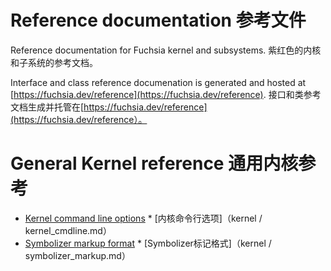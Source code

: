  
# Reference documentation  参考文件 

Reference documentation for Fuchsia kernel and subsystems.  紫红色的内核和子系统的参考文档。

Interface and class reference documenation is generated and hosted at [https://fuchsia.dev/reference](https://fuchsia.dev/reference). 接口和类参考文档生成并托管在[https://fuchsia.dev/reference](https://fuchsia.dev/reference）。

 
# General Kernel reference  通用内核参考 

 
* [Kernel command line options](kernel/kernel_cmdline.md)  * [内核命令行选项]（kernel / kernel_cmdline.md）
* [Symbolizer markup format](kernel/symbolizer_markup.md)  * [Symbolizer标记格式]（kernel / symbolizer_markup.md）
